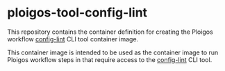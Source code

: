 # ploigos-tool-config-lint

This repository contains the container definition for creating the Ploigos workflow
[config-lint](https://github.com/stelligent/config-lint) CLI tool container image.

This container image is intended to be used as the container image to run Ploigos workflow steps
in that require access to the [config-lint](https://github.com/stelligent/config-lint) CLI tool.
